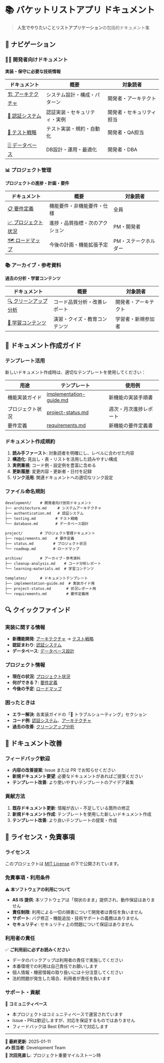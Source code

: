 # 📚 バケットリストアプリ ドキュメント

> **人生でやりたいことリストアプリケーション**の包括的ドキュメント集

## 🧭 ナビゲーション

### 👨‍💻 開発者向けドキュメント

**実装・保守に必要な技術情報**

| ドキュメント                                            | 概要                         | 対象読者                 |
| ------------------------------------------------------- | ---------------------------- | ------------------------ |
| [🏗 アーキテクチャ](./docs/development/architecture.md) | システム設計・構成・パターン | 開発者・アーキテクト     |
| [🔐 認証システム](./docs/development/authentication.md) | 認証実装・セキュリティ・実例 | 開発者・セキュリティ担当 |
| [🧪 テスト戦略](./docs/development/testing.md)          | テスト実装・規約・自動化     | 開発者・QA担当           |
| [🗄️ データベース](./docs/development/database.md)       | DB設計・運用・最適化         | 開発者・DBA              |

### 📊 プロジェクト管理

**プロジェクトの進捗・計画・要件**

| ドキュメント                                    | 概要                           | 対象読者             |
| ----------------------------------------------- | ------------------------------ | -------------------- |
| [📋 要件定義](./docs/project/requirements.md)   | 機能要件・非機能要件・仕様     | 全員                 |
| [📈 プロジェクト状況](./docs/project/status.md) | 進捗・品質指標・次のアクション | PM・開発者           |
| [🗺️ ロードマップ](./docs/project/roadmap.md)    | 今後の計画・機能拡張予定       | PM・ステークホルダー |

### 📚 アーカイブ・参考資料

**過去の分析・学習コンテンツ**

| ドキュメント                                                | 概要                         | 対象読者             |
| ----------------------------------------------------------- | ---------------------------- | -------------------- |
| [🔍 クリーンアップ分析](./docs/archive/cleanup-analysis.md) | コード品質分析・改善レポート | 開発者・アーキテクト |
| [📖 学習コンテンツ](./docs/archive/learning-materials.md)   | 演習・クイズ・教育コンテンツ | 学習者・新規参加者   |

## 📝 ドキュメント作成ガイド

### テンプレート活用

新しいドキュメント作成時は、適切なテンプレートを使用してください：

| 用途             | テンプレート                                                        | 使用例                 |
| ---------------- | ------------------------------------------------------------------- | ---------------------- |
| 機能実装ガイド   | [implementation-guide.md](./docs/templates/implementation-guide.md) | 新機能の実装手順書     |
| プロジェクト状況 | [project-status.md](./docs/templates/project-status.md)             | 週次・月次進捗レポート |
| 要件定義         | [requirements.md](./docs/templates/requirements.md)                 | 新機能の要件定義書     |

### ドキュメント作成規約

1. **読み手ファースト**: 対象読者を明確にし、レベルに合わせた内容
2. **構造化**: 見出し・表・リストを活用した読みやすい構成
3. **実例重視**: コード例・設定例を豊富に含める
4. **更新履歴**: 変更内容・更新者・日付を記録
5. **リンク活用**: 関連ドキュメントへの適切なリンク設定

### ファイル命名規則

```
development/    # 開発者向け技術ドキュメント
├── architecture.md     # システムアーキテクチャ
├── authentication.md   # 認証システム
├── testing.md         # テスト戦略
└── database.md        # データベース設計

project/        # プロジェクト管理ドキュメント
├── requirements.md    # 要件定義
├── status.md         # プロジェクト状況
└── roadmap.md        # ロードマップ

archive/        # アーカイブ・参考資料
├── cleanup-analysis.md    # コード分析レポート
└── learning-materials.md  # 学習コンテンツ

templates/      # ドキュメントテンプレート
├── implementation-guide.md  # 実装ガイド用
├── project-status.md       # 状況レポート用
└── requirements.md         # 要件定義用
```

## 🔍 クイックファインド

### 実装に関する情報

- **新機能開発**: [アーキテクチャ](./docs/development/architecture.md) → [テスト戦略](./development/testing.md)
- **認証まわり**: [認証システム](./docs/development/authentication.md)
- **データベース**: [データベース設計](./development/database.md)

### プロジェクト情報

- **現在の状況**: [プロジェクト状況](./docs/project/status.md)
- **何ができる？**: [要件定義](./docs/project/requirements.md)
- **今後の予定**: [ロードマップ](./docs/project/roadmap.md)

### 困ったときは

- **エラー解決**: 各実装ガイドの「🔧 トラブルシューティング」セクション
- **コード例**: [認証システム](./docs/development/authentication.md)、[アーキテクチャ](./docs/development/architecture.md)
- **過去の改善**: [クリーンアップ分析](./docs/archive/cleanup-analysis.md)

## 🤝 ドキュメント改善

### フィードバック歓迎

- **内容の改善提案**: Issue または PR でお知らせください
- **新規ドキュメント要望**: 必要なドキュメントがあればご提案ください
- **テンプレート改善**: より使いやすいテンプレートのアイデア募集

### 貢献方法

1. **既存ドキュメント更新**: 情報が古い・不足している箇所の修正
2. **新規ドキュメント作成**: テンプレートを使用した新しいドキュメント作成
3. **テンプレート改善**: より良いテンプレートの提案・作成

## 📄 ライセンス・免責事項

### ライセンス

このプロジェクトは [MIT License](./LICENSE) の下で公開されています。

### 免責事項・利用条件

⚠️ **本ソフトウェアの利用について**

- **AS IS 提供**: 本ソフトウェアは「現状のまま」提供され、動作保証はありません
- **責任制限**: 利用による一切の損害について開発者は責任を負いません
- **サポート**: バグ修正・機能追加・技術サポートの義務はありません
- **セキュリティ**: セキュリティ上の問題について保証はありません

### 利用者の責任

✅ **ご利用前に必ずお読みください**

- データのバックアップは利用者の責任で実施してください
- 本番環境での利用は自己責任でお願いします
- 個人情報・機密情報の取り扱いには十分注意してください
- 法的問題が発生した場合、利用者が責任を負います

### サポート・貢献

🤝 **コミュニティベース**

- 本プロジェクトはコミュニティベースで運営されています
- Issue・PRは歓迎しますが、対応を保証するものではありません
- フィードバックは Best Effort ベースで対応します

---

**📅 最終更新**: 2025-01-11  
**✍️ 担当者**: Development Team  
**🔄 次回見直し**: プロジェクト重要マイルストーン時
